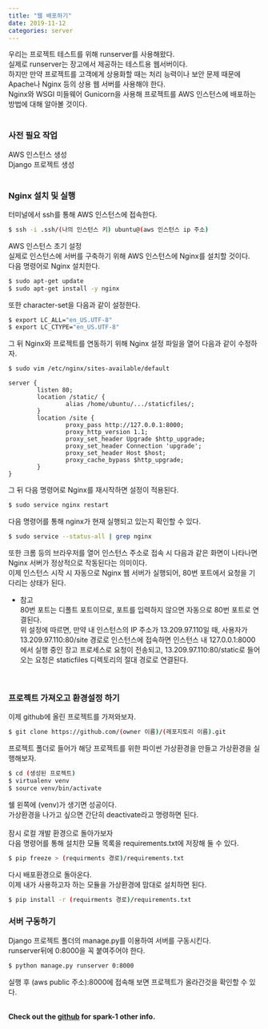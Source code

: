 ```yaml
---
title: "웹 배포하기"
date: 2019-11-12
categories: server
---
```


우리는 프로젝트 테스트를 위해 runserver를 사용해왔다. <br>
실제로 runserver는 장고에서 제공하는 테스트용 웹서버이다. <br>
하지만 만약 프로젝트를 고객에게 상용화할 때는 처리 능력이나 보안 문제 때문에 Apache나 Nginx 등의 상용 웹 서버를 사용해야 한다. <br>
Nginx와 WSGI 미들웨어 Gunicorn을 사용해 프로젝트를 AWS 인스턴스에 배포하는 방법에 대해 알아볼 것이다. <br>
<br>

### 사전 필요 작업
AWS 인스턴스 생성 <br>
Django 프로젝트 생성 <br>
<br>

### Nginx 설치 및 실행
터미널에서 ssh를 통해 AWS 인스턴스에 접속한다. <br>
```bash
$ ssh -i .ssh/(나의 인스턴스 키) ubuntu@(aws 인스턴스 ip 주소)
```
AWS 인스턴스 초기 설정 <br>
실제로 인스턴스에 서버를 구축하기 위해 AWS 인스턴스에 Nginx를 설치할 것이다. <br>
다음 명령어로 Nginx 설치한다. <br>
```bash
$ sudo apt-get update
$ sudo apt-get install -y nginx
```
또한 character-set을 다음과 같이 설정한다. <br>
```bash
$ export LC_ALL="en_US.UTF-8"
$ export LC_CTYPE="en_US.UTF-8"
```
그 뒤 Nginx와 프로젝트를 연동하기 위해 Nginx 설정 파일을 열어 다음과 같이 수정하자. <br>
```bash
$ sudo vim /etc/nginx/sites-available/default
```
```
server { 
        listen 80; 
        location /static/ { 
                alias /home/ubuntu/.../staticfiles/; 
        } 
        location /site { 
                proxy_pass http://127.0.0.1:8000; 
                proxy_http_version 1.1; 
                proxy_set_header Upgrade $http_upgrade;
                proxy_set_header Connection 'upgrade';
                proxy_set_header Host $host;
                proxy_cache_bypass $http_upgrade; 
        } 
}
```
그 뒤 다음 명령어로 Nginx를 재시작하면 설정이 적용된다. <br>
```bash
$ sudo service nginx restart
```
다음 명령어를 통해 nginx가 현재 실행되고 있는지 확인할 수 있다. <br>
```bash
$ sudo service --status-all | grep nginx
```
또한 크롬 등의 브라우저를 열어 인스턴스 주소로 접속 시 다음과 같은 화면이 나타나면 Nginx 서버가 정상적으로 작동된다는 의미이다. <br>
이제 인스턴스 시작 시 자동으로 Nginx 웹 서버가 실행되어, 80번 포트에서 요청을 기다리는 상태가 된다. <br>

* 참고 <br>
80번 포트는 디폴트 포트이므로, 포트를 입력하지 않으면 자동으로 80번 포트로 연결된다. <br>
위 설정에 따르면, 만약 내 인스턴스의 IP 주소가 13.209.97.110일 때, 사용자가 13.209.97.110:80/site 경로로 인스턴스에 접속하면 인스턴스 내 127.0.0.1:8000에서 실행 중인 장고 프로세스로 요청이 전송되고, 13.209.97.110:80/static로 들어오는 요청은 staticfiles 디렉토리의 절대 경로로 연결된다.  <br>
<br>

### 프로젝트 가져오고 환경설정 하기
이제 github에 올린 프로젝트를 가져와보자. <br>
```bash
$ git clone https://github.com/(owner 이름)/(레포지토리 이름).git
```
프로젝트 폴더로 들어가 해당 프로젝트를 위한 파이썬 가상환경을 만들고 가상환경을 실행해보자. <br>
```bash
$ cd (생성된 프로젝트)
$ virtualenv venv
$ source venv/bin/activate
```
쉘 왼쪽에 (venv)가 생기면 성공이다. <br>
가상환경을 나가고 싶으면 간단히 deactivate라고 명령하면 된다. <br>
<br>
잠시 로컬 개발 환경으로 돌아가보자 <br>
다음 명령어를 통해 설치한 모듈 목록을 requirements.txt에 저장해 둘 수 있다. <br>
```bash
$ pip freeze > (requirments 경로)/requirements.txt
```
다시 배포환경으로 돌아온다. <br>
이제 내가 사용하고자 하는 모듈을 가상환경에 맘대로 설치하면 된다. <br>
```bash
$ pip install -r (requirments 경로)/requirements.txt
```


### 서버 구동하기
Django 프로젝트 폴더의 manage.py를 이용하여 서버를 구동시킨다. <br>
runserver뒤에 0:8000을 꼭 붙여주어야 한다. <br>
```bash
$ python manage.py runserver 0:8000
```
실행 후 (aws public 주소):8000에 접속해 보면 프로젝트가 올라간것을 확인할 수 있다. <br>
<br>

**Check out the [github] for spark-1 other info.** 

[github]:   https://github.com/spark-1

